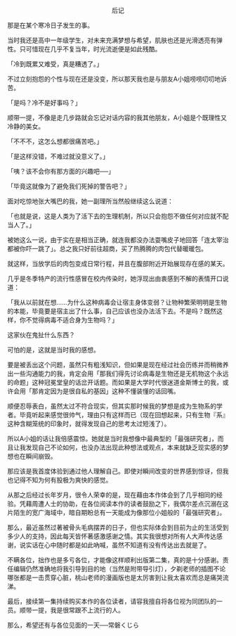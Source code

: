 <p align="center">后记</p>

那是在某个寒冷日子发生的事。

当时我还是高中一年级学生，对未来充满梦想与希望，肌肤也还是光滑透亮有弹性。只可惜现在几乎不复当年，时光流逝便是如此残酷。

「冷到既累又难受，真是糟透了。」

不过立刻抱怨的个性与现在还是没变，所以那天我也是与朋友A小姐唠唠叨叨地诉苦。

「是吗？冷不是好事吗？」

顺带一提，不像是走几步路就会忘记对话内容的我其他朋友，A小姐是个既理性又冷静的美女。

「不不不，这怎么想都很痛苦吧。」

「是这样没错，不难过就没意义了。」

「咦？该不会你有那方面的兴趣吧──」

「毕竟这就像为了避免我们死掉的警告吧？」

面对吃惊地张大嘴巴的我，她一副理所当然般继续这么说道：

「也就是说，这是人类为了活下去的生理机制，所以只会抱怨不做任何对应就不配当人了。」

被她这么一说，由于实在是相当正确，就连我都没办法耍嘴皮子地回答「连太宰治都被你吓一跳了」。总之我只好前往超商，买了热腾腾的肉包代替暖暖包。

就这样，当放学后的肉包变成日常行程，并且在腹部附近开始展现存在感的某天。

几乎是冬季特产的流行性感冒在校内传染时，她浮现出由衷感到不解的表情开口说道：

「我从以前就在想……为什么这种病毒会让宿主身体变弱？让物种繁荣明明是生物的本能，毕竟要是宿主出了什么事，自己应该也没办法活下去。不是吗？既然这样，你不觉得病毒不适合身为生物吗？」

这家伙在鬼扯什么东西？

可怕的是，这就是当时我的感想。

要是被丢出这个问题，虽然只有粗浅知识，但如果是现在经过社会历练并而稍微养出一些沟通能力的我，肯定会用「那我们得先讨论病毒是生物还是无机物这个永远的命题」这种冠冕堂皇的话岔开话题。而如果是大学时代很迷道金斯博士的我，或许会用「那肯定因为是很自私的基因」这种不懂装懂的话回嘴。

顺便忍辱表白，虽然太过不符合现实，但其实那时候我的梦想是成为生物系的学者。毕竟听起来感觉很帅气，理由只有这样而已（现在回想起来，只有生物『系』这种含糊笼统的印象时，就得发现自己的思考太过短浅了）。

所以A小姐的话让我倍感震惊。她就是当时我想像中最典型的「最强研究者」，而且让我发现自己不论如何，也没办法出现此种想法或观点，本来就缺乏现实感的梦想也在瞬间崩毁。

那应该是我首度体验到通过他人理解自己。即使对瞬间改变的世界感到惊讶，但我也记得不知为何有股极为爽快的感觉。

从那之后经过长年岁月，很令人荣幸的是，现在藉由本作体会到了几乎相同的经验。凭藉周遭人士的协助，在各位阅读本作的读者鼓励之下，我偶尔差点沉溺在这片陌生的宽广海域中，暗自期盼总有一天能成为像那位小姐般的「最强研究者」。

那么，最近虽然过著被骨头毛病摆弄的日子，但也实际体会到目前为止的生活受到多少人的支持，因此每天皆怀著感激感谢之情。其实我很想对所有人大声传达感谢，说实话在心中随时都是如此吶喊，虽然不知道有没有传达出去就是了。

不瞒各位，拙作也是多亏各位，才能像这样顺利出版第二集，真的是十分感谢。责任编辑仍然准确地将我引导到目的地（当然是附带导引灯），夕剃老师的插图不论哪张都是一击贯穿心脏，桃山老师的漫画版也是太厉害到让我太喜欢而总是痛哭流涕。

最后，接续第一集持续购买本作的各位读者，请容我擅自将各位视为同团队的一员。顺带一提，我是很常跟不上流行的人。

那么，希望还有与各位见面的一天──常磐くじら

